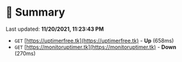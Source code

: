 # 📖 Summary
Last updated: **11/20/2021, 11:23:43 PM**

- `GET` [https://uptimerfree.tk](https://uptimerfree.tk) - **Up** (658ms)
- `GET` [https://monitoruptimer.tk](https://monitoruptimer.tk) - **Down** (270ms)
